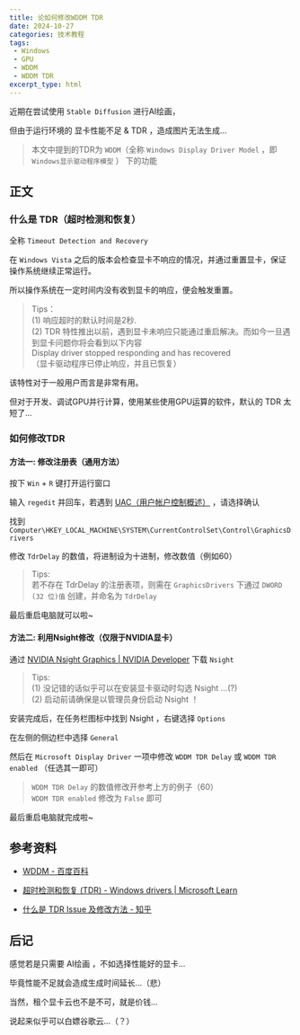 ```yaml
---
title: 论如何修改WDDM TDR
date: 2024-10-27
categories: 技术教程
tags: 
 - Windows
 - GPU
 - WDDM
 - WDDM TDR
excerpt_type: html
---
```

近期在尝试使用 `Stable Diffusion` 进行AI绘画，

但由于运行环境的 显卡性能不足 & TDR ，造成图片无法生成...

> 本文中提到的TDR为 `WDDM`（全称 `Windows Display Driver Model` ，即 `Windows显示驱动程序模型` ） 下的功能

<!-- more -->




## 正文
### 什么是 TDR（超时检测和恢复）
全称 `Timeout Detection and Recovery` 

在 `Windows Vista` 之后的版本会检查显卡不响应的情况，并通过重置显卡，保证操作系统继续正常运行。

所以操作系统在一定时间内没有收到显卡的响应，便会触发重置。

> Tips：  
> (1) 响应超时的默认时间是2秒.  
> (2) TDR 特性推出以前，遇到显卡未响应只能通过重启解决。而如今一旦遇到显卡问题你将会看到以下内容  
> Display driver stopped responding and has recovered  
> （显卡驱动程序已停止响应，并且已恢复）

该特性对于一般用户而言是非常有用。

但对于开发、调试GPU并行计算，使用某些使用GPU运算的软件，默认的 TDR 太短了...






### 如何修改TDR
#### 方法一: 修改注册表（通用方法）
按下 `Win` + `R` 键打开运行窗口

输入 `regedit` 并回车，若遇到 [UAC（用户帐户控制概述）](https://learn.microsoft.com/zh-cn/windows/security/application-security/application-control/user-account-control/) ，请选择确认

找到 `Computer\HKEY_LOCAL_MACHINE\SYSTEM\CurrentControlSet\Control\GraphicsDrivers`

修改 `TdrDelay` 的数值，将进制设为十进制，修改数值（例如60）

> Tips:  
> 若不存在 TdrDelay 的注册表项，则需在 `GraphicsDrivers` 下通过 `DWORD (32 位)值` 创建，并命名为 `TdrDelay`

最后重启电脑就可以啦~



#### 方法二: 利用Nsight修改（仅限于NVIDIA显卡）
通过 [NVIDIA Nsight Graphics | NVIDIA Developer](https://developer.nvidia.com/nsight-graphics) 下载 `Nsight`

> Tips:  
> (1) 没记错的话似乎可以在安装显卡驱动时勾选 Nsight ...(?)  
> (2) 启动前请确保是以管理员身份启动 Nsight ！

安装完成后，在任务栏图标中找到 Nsight ，右键选择 `Options`

在左侧的侧边栏中选择 `General` 

然后在 `Microsoft Display Driver` 一项中修改 `WDDM TDR Delay` 或 `WDDM TDR enabled` （任选其一即可）

> `WDDM TDR Delay` 的数值修改开参考上方的例子（60）  
> `WDDM TDR enabled` 修改为 `False` 即可

最后重启电脑就完成啦~



## 参考资料
- [WDDM - 百度百科](https://baike.baidu.com/item/WDDM/1408199)

- [超时检测和恢复 (TDR) - Windows drivers | Microsoft Learn](https://learn.microsoft.com/zh-cn/windows-hardware/drivers/display/timeout-detection-and-recovery)

- [什么是 TDR Issue 及修改方法 - 知乎](https://zhuanlan.zhihu.com/p/38141415)



## 后记
感觉若是只需要 AI绘画 ，不如选择性能好的显卡...

毕竟性能不足就会造成生成时间延长...（悲）

当然，租个显卡云也不是不可，就是价钱...

说起来似乎可以白嫖谷歌云...（？）